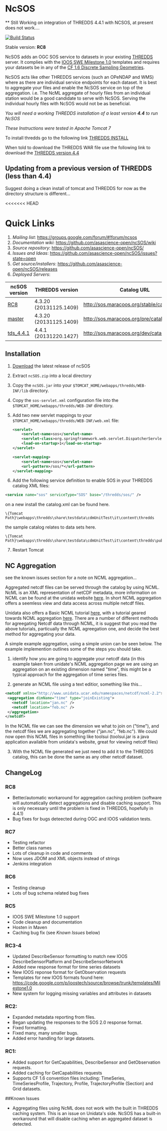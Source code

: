 # NcSOS

** Still Working on integration of THREDDS 4.4.1 with NCSOS, at present does not work....

[![Build Status](https://travis-ci.org/asascience-open/ncSOS.png?branch=master)](https://travis-ci.org/asascience-open/ncSOS)

Stable version: **RC8**

NcSOS adds an OGC SOS service to datasets in your existing [THREDDS](http://www.unidata.ucar.edu/projects/THREDDS/) server.  It complies with the [IOOS SWE Milestone 1.0](https://code.google.com/p/ioostech/source/browse/#svn%2Ftrunk%2Ftemplates%2FMilestone1.0) templates and requires your datasets be in any of the [CF 1.6 Discrete Sampling Geometries](http://cf-pcmdi.llnl.gov/documents/cf-conventions/1.6/cf-conventions.html#discrete-sampling-geometries).

NcSOS acts like other THREDDS services (such an OPeNDAP and WMS) where as there are individual service endpoints for each dataset.  It is best to aggregate your files and enable the NcSOS service on top of the aggregation.  i.e. The NcML aggregate of hourly files from an individual station would be a good candidate to serve with NcSOS.  Serving the individual hourly files with NcSOS would not be as beneficial.


_You will need a working THREDDS installation of a least version **4.4** to run NcSOS_

_These Instructions were tested in Apache Tomcat 7_


To install thredds go to the following link [THREDDS INSTALL](http://www.unidata.ucar.edu/software/thredds/current/tds/tds4.3/tutorial/GettingStarted.html#deploying)

When told to download the THREDDS WAR file use the following link to download the [THREDDS version 4.4](ftp://ftp.unidata.ucar.edu/pub/thredds/4.4/current/thredds.war)

## Updating from a previous version of THREDDS (less than 4.4)
Suggest doing a clean install of tomcat and THREDDS for now as the directory structure is different...


<<<<<<< HEAD
# Quick Links
1. *Mailing list*: https://groups.google.com/forum/#!forum/ncsos
2. *Documentation wiki*: https://github.com/asascience-open/ncSOS/wiki
3. *Source repository*: https://github.com/asascience-open/ncSOS/
4. *Issues and Ideas*: https://github.com/asascience-open/ncSOS/issues?state=open
5. *Get source/installers*: https://github.com/asascience-open/ncSOS/releases
6. *Deployed Servers*:

| ncSOS version | THREDDS version        | Catalog URL                                     |
| ------------- | ---------------------- | ----------------------------------------------- |
| [RC8](https://github.com/asascience-open/ncSOS/releases/tag/RC8-2)           | 4.3.20 (20131125.1409) | http://sos.maracoos.org/stable/catalog.html     |
| [master](https://github.com/asascience-open/ncSOS/tree/master)        | 4.3.20 (20131125.1409) | http://sos.maracoos.org/pre/catalog.html        |
| [tds_4.4.1](https://github.com/asascience-open/ncSOS/tree/tds_4.4.1)     | 4.4.1 (20131220.1427)  | http://sos.maracoos.org/dev/catalog.html        |

## Installation
1. [Download](https://github.com/asascience-open/ncSOS/raw/master/jar/ncSOS.zip) the latest release of ncSOS
2. Extract `ncSOS.zip` into a local directory
3. Copy the `ncSOS.jar` into your `$TOMCAT_HOME/webapps/thredds/WEB-INF/lib` directory.
4. Copy the `sos-servlet.xml` configuration file into the `$TOMCAT_HOME/webapps/thredds/WEB-INF` directory.
5. Add two new servlet mappings to your `$TOMCAT_HOME/webapps/thredds/WEB-INF/web.xml` file:
    ```xml
    <servlet>
        <servlet-name>sos</servlet-name>
        <servlet-class>org.springframework.web.servlet.DispatcherServlet</servlet-class>
        <load-on-startup>1</load-on-startup>
    </servlet>
    ```
    
    ```xml
    <servlet-mapping>
        <servlet-name>sos</servlet-name>
        <url-pattern>/sos/*</url-pattern>
    </servlet-mapping>
    ```

6. Add the following service definition to enable SOS in your THREDDS catalog XML files:
```xml
<service name="sos" serviceType="SOS" base="/thredds/sos/" />
``` 

on a new install the catalog.xml can be found here.
```
\{Tomcat Path}\webapps\thredds\share\testdata\cdmUnitTest\it\content\thredds
```

the sample catalog relates to data sets here.
```
\{Tomcat Path}\webapps\thredds\share\testdata\cdmUnitTest\it\content\thredds\public\testdata
```


7. Restart Tomcat

## NC Aggregation 

see the known issues section for a note on NCML aggregation...

Aggregated netcdf files can be served through the catalog by using NCML. NcML is an XML representation of netCDF metadata, more information on NCML can be found at the unidata website [here](http://www.unidata.ucar.edu/software/thredds/current/netcdf-java/ncml/). In short NCML aggregation offers a seemless view and data access across multiple netcdf files.

Unidata also offers a Basic NCML tutorial [here](http://www.unidata.ucar.edu/software/thredds/current/netcdf-java/ncml/v2.2/Tutorial.html), with a tutorial geared towards NCML aggregation [here](http://www.unidata.ucar.edu/software/thredds/current/netcdf-java/ncml/v2.2/Aggregation.html). There are a number of different methods for agreegating Netcdf data through NCML, it is suggest that you read the above tutorials, particually the NCML agreegation one, and decide the best method for aggregating your data.


A simple example aggregation, using a simple union can be seen below. The example implemention outlines some of the steps you should take.

1) identify how you are going to aggregate your netcdf data (in this example taken from unidate's NCML aggregation page we are using an aggregation on an existing dimension named "time", this might be a typical approach for the aggregation of time series files.


2) generate an NCML file using a text editior, something like this...

 ```xml
<netcdf xmlns="http://www.unidata.ucar.edu/namespaces/netcdf/ncml-2.2">
  <aggregation dimName="time" type="joinExisting">
    <netcdf location="jan.nc" />
    <netcdf location="feb.nc" />
  </aggregation>
</netcdf>
 ```
 
 In the NCML file we can see the dimension we what to join on ("time"), and the netcdf files we are aggregating together ("jan.nc", "feb.nc"). We could now open this NCML files in something like toolsui (toolsui.jar is a java application available from unidata's website, great for viewing netcdf files)


3) With the NCML file generated we just need to add it to the THREDDS catalog, this can be done the same as any other netcdf dataset.

## ChangeLog

### RC8
* Better/automatic workaround for aggregation caching problem (software will automatically detect aggregations and disable caching support.  This is only necessary until the problem is fixed in THREDDS, hopefully in 4.4.1)
* Bug fixes for bugs deteected during OGC and IOOS validation tests.

### RC7
* Testing refactor
* Better class names
* Lots of cleanup in code and comments
* Now uses JDOM and XML objects instead of strings
* Jenkins integration

### RC6
* Testing cleanup
* Lots of bug schema related bug fixes

### RC5
* IOOS SWE Milestone 1.0 support
* Code cleanup and documentation
* Hosten in Maven
* Caching bug fix (see _Known Issues_ below)

### RC3-4
* Updated DescribeSensor formatting to match new IOOS DescribeSensorPlatform and DescribeSensorNetwork
* Added new response format for time series datasets
* New IOOS reponse format for GetObservation requests
* Templates for new IOOS formats found here: https://code.google.com/p/ioostech/source/browse/trunk/templates/Milestone1.0
* New system for logging missing variables and attributes in datasets 

### RC2:
* Expanded metadata reporting from files.
* Began updating the responses to the SOS 2.0 response format.
* Fixed formatting.
* Fixed many, many smaller bugs.
* Added error handling for large datasets.

### RC1:
* Added support for GetCapabilities, DescribeSensor and GetObservation requests.
* Added caching for GetCapabilities requests
* Supports CF 1.6 convention files including: TimeSeries, TimeSeriesProfile, Trajectory, Profile, TrajectoryProfile (Section) and Grid datasets.

##Known Issues
* Aggregating files using NcML does not work with the built in THREDDS caching system.  This is an issue on Unidata's side.  NcSOS has a built-in workaround that will disable caching when an aggregated dataset is detected.
